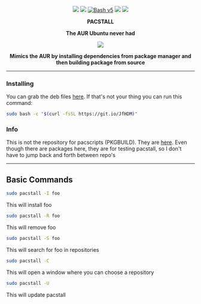 <p align="center">
<a href="./LICENSE"><img src="https://img.shields.io/badge/license-GPL-blue.svg?style=flat-square&logo"></a>
<a href="https://github.com/Henryws/pacstall/releases/latest"><img src="https://img.shields.io/github/v/release/Henryws/pacstall?color=red&style=flat-square"></a>
<a href="https://www.gnu.org/software/bash/"><img src="https://img.shields.io/badge/bash-v5-brightgreen?style=flat-square&logo" alt="Bash v5"></a>
  <a href="https://github.com/Henryws/pacstall/issues"><img src="https://img.shields.io/github/issues/Henryws/pacstall?style=flat-square"></a>
<a href="https://github.com/Henryws/pacstall/actions?query=workflow%3A%22test+install+script%22"><img src="https://img.shields.io/github/workflow/status/Henryws/pacstall/test%20install%20script?style=flat-square"></a>
</p>

<p align="center"><b>PACSTALL</b></p>
<p align="center"><b>The AUR Ubuntu never had</b></p>

<p align="center">
<a href="https://github.com/Henryws/pacstall"><img src="https://raw.githubusercontent.com/Henryws/pacstall/master/website-images/example.gif"></a>
<p align="center"><b>Mimics the AUR by installing dependencies from package manager and then building package from source</b></p>
</p>

---

### Installing

You can grab the deb files [here](https://github.com/Henryws/pacstall/releases/latest). If that's not your thing you can run this command:

```bash
sudo bash -c "$(curl -fsSL https://git.io/JfHDM)"
```

### Info
This is not the repository for pacscripts (PKGBUILD). They are [here](https://github.com/Henryws/pacstall-programs). Even though there are packages here, they are for testing pacstall, so I don't have to jump back and forth between repo's

---

## Basic Commands

```bash
sudo pacstall -I foo
``` 
This will install foo

```bash
sudo pacstall -R foo
```
This will remove foo

```bash
sudo pacstall -S foo
```
This will search for foo in repositories

```bash
sudo pacstall -C
```
This will open a window where you can choose a repository

```bash
sudo pacstall -U
```
This will update pacstall
